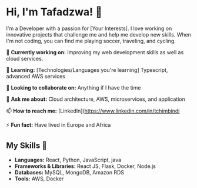 # Hi, I'm Tafadzwa! 👋

I'm a Developer with a passion for [Your Interests]. I love working on innovative projects that challenge me and help me develop new skills. When I'm not coding, you can find me playing soccer, traveling, and cycling.

🔭 **Currently working on:** Improving my web development skills as well as cloud services. 

🌱 **Learning:** [Technologies/Languages you're learning] Typescript, advanced AWS services

👯 **Looking to collaborate on:** Anything if I have the time

💬 **Ask me about:** Cloud architecture, AWS, microservices, and application

📫 **How to reach me:** [LinkedIn](https://www.linkedin.com/in/tchimbindi

⚡ **Fun fact:** Have lived in Europe and Africa


## My Skills 🚀

- **Languages:** React, Python, JavaScript, java
- **Frameworks & Libraries:**  React JS, Flask, Docker, Node.js
- **Databases:** MySQL, MongoDB, Amazon RDS
- **Tools:** AWS, Docker

<!---
tafman2002/tafman2002 is a ✨ special ✨ repository because its `README.md` (this file) appears on your GitHub profile.
You can click the Preview link to take a look at your changes.
--->

